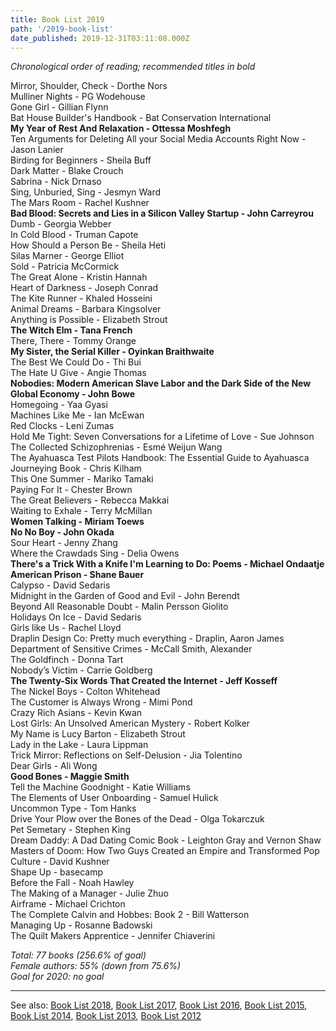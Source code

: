 ```yaml
---
title: Book List 2019
path: '/2019-book-list'
date_published: 2019-12-31T03:11:08.000Z
---
```


_Chronological order of reading; recommended titles in bold_

Mirror, Shoulder, Check - Dorthe Nors  
Mulliner Nights - PG Wodehouse  
Gone Girl - Gillian Flynn  
Bat House Builder's Handbook - Bat Conservation International  
**My Year of Rest And Relaxation - Ottessa Moshfegh**  
Ten Arguments for Deleting All your Social Media Accounts Right Now - Jason Lanier  
Birding for Beginners - Sheila Buff  
Dark Matter - Blake Crouch  
Sabrina - Nick Drnaso  
Sing, Unburied, Sing - Jesmyn Ward  
The Mars Room - Rachel Kushner  
**Bad Blood: Secrets and Lies in a Silicon Valley Startup - John Carreyrou**  
Dumb - Georgia Webber  
In Cold Blood - Truman Capote  
How Should a Person Be - Sheila Heti  
Silas Marner - George Elliot  
Sold - Patricia McCormick  
The Great Alone - Kristin Hannah  
Heart of Darkness - Joseph Conrad  
The Kite Runner - Khaled Hosseini  
Animal Dreams - Barbara Kingsolver  
Anything is Possible - Elizabeth Strout  
**The Witch Elm - Tana French**  
There, There - Tommy Orange  
**My Sister, the Serial Killer - Oyinkan Braithwaite**  
The Best We Could Do - Thi Bui  
The Hate U Give - Angie Thomas  
**Nobodies: Modern American Slave Labor and the Dark Side of the New Global Economy - John Bowe**  
Homegoing - Yaa Gyasi  
Machines Like Me - Ian McEwan  
Red Clocks - Leni Zumas  
Hold Me Tight: Seven Conversations for a Lifetime of Love - Sue Johnson  
The Collected Schizophrenias - Esmé Weijun Wang  
The Ayahuasca Test Pilots Handbook: The Essential Guide to Ayahuasca Journeying Book - Chris Kilham  
This One Summer - Mariko Tamaki  
Paying For It - Chester Brown  
The Great Believers - Rebecca Makkai  
Waiting to Exhale - Terry McMillan  
**Women Talking - Miriam Toews**  
**No No Boy - John Okada**  
Sour Heart - Jenny Zhang  
Where the Crawdads Sing - Delia Owens  
**There's a Trick With a Knife I'm Learning to Do: Poems - Michael Ondaatje**  
**American Prison - Shane Bauer**  
Calypso - David Sedaris  
Midnight in the Garden of Good and Evil - John Berendt  
Beyond All Reasonable Doubt - Malin Persson Giolito  
Holidays On Ice - David Sedaris  
Girls like Us - Rachel Lloyd  
Draplin Design Co: Pretty much everything - Draplin, Aaron James  
Department of Sensitive Crimes - McCall Smith, Alexander  
The Goldfinch - Donna Tart  
Nobody’s Victim - Carrie Goldberg  
**The Twenty-Six Words That Created the Internet - Jeff Kosseff**  
The Nickel Boys - Colton Whitehead  
The Customer is Always Wrong - Mimi Pond  
Crazy Rich Asians - Kevin Kwan  
Lost Girls: An Unsolved American Mystery - Robert Kolker  
My Name is Lucy Barton - Elizabeth Strout  
Lady in the Lake - Laura Lippman  
Trick Mirror: Reflections on Self-Delusion - Jia Tolentino  
Dear Girls - Ali Wong  
**Good Bones - Maggie Smith**  
Tell the Machine Goodnight - Katie Williams  
The Elements of User Onboarding - Samuel Hulick  
Uncommon Type - Tom Hanks  
Drive Your Plow over the Bones of the Dead - Olga Tokarczuk  
Pet Semetary - Stephen King  
Dream Daddy: A Dad Dating Comic Book - Leighton Gray and Vernon Shaw  
Masters of Doom: How Two Guys Created an Empire and Transformed Pop Culture - David Kushner  
Shape Up - basecamp  
Before the Fall - Noah Hawley  
The Making of a Manager - Julie Zhuo  
Airframe - Michael Crichton  
The Complete Calvin and Hobbes: Book 2 - Bill Watterson  
Managing Up - Rosanne Badowski  
The Quilt Makers Apprentice - Jennifer Chiaverini

_Total: 77 books (256.6% of goal)  
Female authors: 55% (down from 75.6%)  
Goal for 2020: no goal_

---

See also: [Book List 2018](https://lizmrush.com/2018-book-list/), [Book List 2017](https://lizmrush.com/2017-book-list/), [Book List 2016](https://lizmrush.com/2016-book-list/), [Book List 2015](https://lizmrush.com/2015-book-list/), [Book List 2014](https://lizmrush.com/2014-book-list/), [Book List 2013](http://lizmrush.com/2013-book-list/), [Book List 2012](http://lizmrush.com/2012-book-list/)
